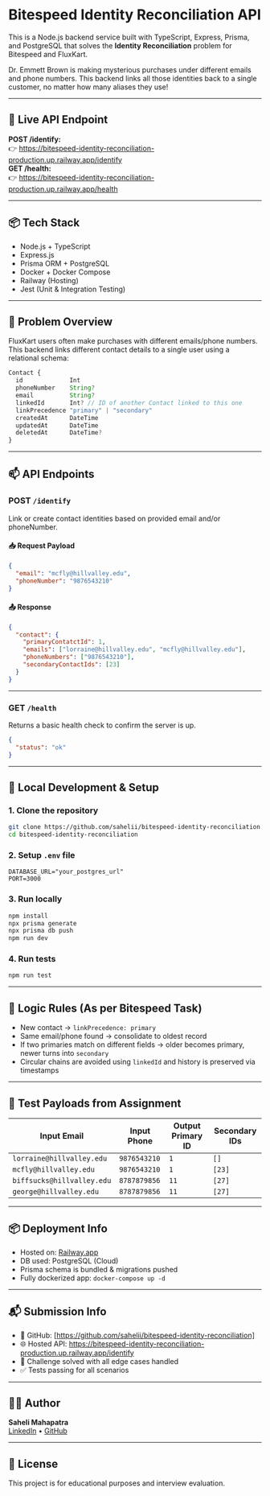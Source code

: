# Bitespeed Identity Reconciliation API

This is a Node.js backend service built with TypeScript, Express, Prisma, and PostgreSQL that solves the **Identity Reconciliation** problem for Bitespeed and FluxKart.

Dr. Emmett Brown is making mysterious purchases under different emails and phone numbers. This backend links all those identities back to a single customer, no matter how many aliases they use!

---

## 🚀 Live API Endpoint

**POST /identify:**  
👉 https://bitespeed-identity-reconciliation-production.up.railway.app/identify  
**GET /health:**  
👉 https://bitespeed-identity-reconciliation-production.up.railway.app/health

---

## 📦 Tech Stack

- Node.js + TypeScript
- Express.js
- Prisma ORM + PostgreSQL
- Docker + Docker Compose
- Railway (Hosting)
- Jest (Unit & Integration Testing)

---

## 🧠 Problem Overview

FluxKart users often make purchases with different emails/phone numbers.  
This backend links different contact details to a single user using a relational schema:

```ts
Contact {
  id             Int
  phoneNumber    String?
  email          String?
  linkedId       Int? // ID of another Contact linked to this one
  linkPrecedence "primary" | "secondary"
  createdAt      DateTime
  updatedAt      DateTime
  deletedAt      DateTime?
}
```

---

## 📫 API Endpoints

### POST `/identify`

Link or create contact identities based on provided email and/or phoneNumber.

#### 📥 Request Payload

```json
{
  "email": "mcfly@hillvalley.edu",
  "phoneNumber": "9876543210"
}
```

#### 📤 Response

```json
{
  "contact": {
    "primaryContatctId": 1,
    "emails": ["lorraine@hillvalley.edu", "mcfly@hillvalley.edu"],
    "phoneNumbers": ["9876543210"],
    "secondaryContactIds": [23]
  }
}
```

---

### GET `/health`

Returns a basic health check to confirm the server is up.

```json
{
  "status": "ok"
}
```

---

## 🧪 Local Development & Setup

### 1. Clone the repository

```bash
git clone https://github.com/sahelii/bitespeed-identity-reconciliation.git
cd bitespeed-identity-reconciliation
```

### 2. Setup `.env` file

```env
DATABASE_URL="your_postgres_url"
PORT=3000
```

### 3. Run locally

```bash
npm install
npx prisma generate
npx prisma db push
npm run dev
```

### 4. Run tests

```bash
npm run test
```

---

## 🧠 Logic Rules (As per Bitespeed Task)

- New contact → `linkPrecedence: primary`
- Same email/phone found → consolidate to oldest record
- If two primaries match on different fields → older becomes primary, newer turns into `secondary`
- Circular chains are avoided using `linkedId` and history is preserved via timestamps

---

## 🧪 Test Payloads from Assignment

| Input Email               | Input Phone | Output Primary ID | Secondary IDs |
|--------------------------|-------------|--------------------|----------------|
| `lorraine@hillvalley.edu`| `9876543210`    | `1`                | `[]`           |
| `mcfly@hillvalley.edu`   | `9876543210`    | `1`                | `[23]`         |
| `biffsucks@hillvalley.edu` | `8787879856`  | `11`               | `[27]`         |
| `george@hillvalley.edu`  | `8787879856`    | `11`               | `[27]`         |

---

## 📦 Deployment Info

- Hosted on: [Railway.app](https://railway.app/)
- DB used: PostgreSQL (Cloud)
- Prisma schema is bundled & migrations pushed
- Fully dockerized app: `docker-compose up -d`

---

## 📬 Submission Info

- 🔗 GitHub: [https://github.com/sahelii/bitespeed-identity-reconciliation]
- 🌐 Hosted API: https://bitespeed-identity-reconciliation-production.up.railway.app/identify
- 🧠 Challenge solved with all edge cases handled
- ✅ Tests passing for all scenarios

---

## 👩‍💻 Author

**Saheli Mahapatra**  
[LinkedIn](https://www.linkedin.com/in/saheli-mahapatra-83b759202/) • [GitHub](https://github.com/sahelii)

---

## 📜 License

This project is for educational purposes and interview evaluation.
